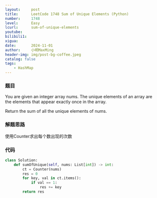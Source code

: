 ```yaml
---
layout:     post
title:      LeetCode 1748 Sum of Unique Elements (Python)
number:     1748
level:      Easy
lcurl:      sum-of-unique-elements
youtube:    
bilibili1:  
xigua:      
date:       2024-11-01
author:     小明MaxMing
header-img: img/post-bg-coffee.jpeg
catalog: false
tags:
    - HashMap
---
```


### 题目

You are given an integer array nums. The unique elements of an array are the elements that appear exactly once in the array.

Return the sum of all the unique elements of nums.

### 解题思路

使用Counter求出每个数出现的次数

### 代码
```python
class Solution:
    def sumOfUnique(self, nums: List[int]) -> int:
        ct = Counter(nums)
        res = 0
        for key, val in ct.items():
            if val == 1:
                res += key
        return res
```
